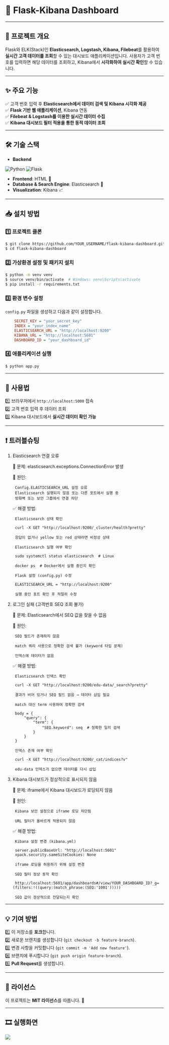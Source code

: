 # 🚀 Flask-Kibana Dashboard

---

## 📌 프로젝트 개요
Flask와 ELK(Stack)인 **Elasticsearch, Logstash, Kibana, Filebeat**를 활용하여 **실시간 고객 데이터를 조회**할 수 있는 대시보드 애플리케이션입니다. 사용자가 고객 번호를 입력하면 해당 데이터를 조회하고, Kibana에서 **시각화하여 실시간 확인**할 수 있습니다.

---

## ✨ 주요 기능
✅ 고객 번호 입력 후 **Elasticsearch에서 데이터 검색 및 Kibana 시각화 제공**  
✅ **Flask 기반 웹 애플리케이션**, Kibana 연동  
✅ **Filebeat & Logstash를 이용한 실시간 데이터 수집**  
✅ **Kibana 대시보드 필터 적용을 통한 동적 데이터 조회**  

---

## 🛠 기술 스택
- **Backend**
  
![Python](https://img.shields.io/badge/python-3776AB.svg?&style=for-the-badge&logo=python&logoColor=white)
![Flask](https://img.shields.io/badge/flask-000000.svg?&style=for-the-badge&logo=flask&logoColor=white)

 
- **Frontend**: HTML 🎨
- **Database & Search Engine**: Elasticsearch 🔎
- **Visualization**: Kibana 📈

---

## 📥 설치 방법
### 1️⃣ 프로젝트 클론
```sh
$ git clone https://github.com/YOUR_USERNAME/flask-kibana-dashboard.git
$ cd flask-kibana-dashboard
```

### 2️⃣ 가상환경 설정 및 패키지 설치
```sh
$ python -m venv venv
$ source venv/bin/activate  # Windows: venv\Scripts\activate
$ pip install -r requirements.txt
```

### 3️⃣ 환경 변수 설정
`config.py` 파일을 생성하고 다음과 같이 설정합니다.
```ini
    SECRET_KEY = "your_secret_key"
    INDEX = "your_index_name"
    ELASTICSEARCH_URL = "http://localhost:9200"
    KIBANA_URL = "http://localhost:5601"
    DASHBOARD_ID = "your_dashboard_id"

```

### 4️⃣ 애플리케이션 실행
```sh
$ python app.py
```

---

## 📌 사용법
1️⃣ 브라우저에서 `http://localhost:5000` 접속  
2️⃣ 고객 번호 입력 후 데이터 조회  
3️⃣ Kibana 대시보드에서 **실시간 데이터 확인 가능**  

---

## ❗ 트러블슈팅
1. Elasticsearch 연결 오류

    🛑 문제: elasticsearch.exceptions.ConnectionError 발생

    💬 원인:

        Config.ELASTICSEARCH_URL 설정 오류
        Elasticsearch 실행되지 않음 또는 다른 포트에서 실행 중
        방화벽 또는 보안 그룹에서 연결 차단

    ✅ 해결 방법:

        Elasticsearch 상태 확인
        
        curl -X GET "http://localhost:9200/_cluster/health?pretty"
        
        응답이 없거나 yellow 또는 red 상태라면 비정상 상태
        
        Elasticsearch 실행 여부 확인
        
        sudo systemctl status elasticsearch  # Linux
        
        docker ps  # Docker에서 실행 중인지 확인
        
        Flask 설정 (config.py) 수정
        
        ELASTICSEARCH_URL = "http://localhost:9200"
        
        실행 중인 포트 확인 후 적절히 수정

2. 로그인 실패 (고객번호 SEQ 조회 불가)

    🛑 문제: Elasticsearch에서 SEQ 값을 찾을 수 없음

    💬 원인:

        SEQ 필드가 존재하지 않음
        
        match 쿼리 사용으로 정확한 검색 불가 (keyword 타입 문제)
        
        인덱스에 데이터가 없음

    ✅ 해결 방법:

        Elasticsearch 인덱스 확인
        
        curl -X GET "http://localhost:9200/edu-data/_search?pretty"
        
        결과가 비어 있거나 SEQ 필드 없음 → 데이터 삽입 필요
        
        match 대신 term 사용하여 정확한 검색
        
        body = {
            "query": {
                "term": {
                    "SEQ.keyword": seq  # 정확한 일치 검색
                }
            }
        }
        
        인덱스 존재 여부 확인
        
        curl -X GET "http://localhost:9200/_cat/indices?v"
        
        edu-data 인덱스가 없으면 데이터를 다시 삽입

3. Kibana 대시보드가 정상적으로 표시되지 않음

    🛑 문제: iframe에서 Kibana 대시보드가 로딩되지 않음

    💬 원인:

        Kibana 보안 설정으로 iframe 로딩 차단됨
        
        URL 필터가 올바르게 적용되지 않음

    ✅ 해결 방법:

        Kibana 설정 변경 (kibana.yml)
        
        server.publicBaseUrl: "http://localhost:5601"
        xpack.security.sameSiteCookies: None
        
        iframe 로딩을 허용하기 위해 설정 변경
        
        SEQ 필터 정상 동작 확인
        
        http://localhost:5601/app/dashboards#/view/YOUR_DASHBOARD_ID?_g=(filters:!((query:(match_phrase:(SEQ:'1001')))))
        
        SEQ 값이 정상적으로 전달되는지 확인


---

## 💡 기여 방법
1️⃣ 이 저장소를 **포크**합니다.  
2️⃣ 새로운 브랜치를 생성합니다 (`git checkout -b feature-branch`).  
3️⃣ 변경 사항을 커밋합니다 (`git commit -m 'Add new feature'`).  
4️⃣ 브랜치에 푸시합니다 (`git push origin feature-branch`).  
5️⃣ **Pull Request**를 생성합니다.  

---

## 📜 라이선스
이 프로젝트는 **MIT 라이선스**를 따릅니다. 📝

---

## 🎞 실행화면

<img src="https://github.com/user-attachments/assets/87a66efe-df4f-47f6-a559-029ed1a67d7d">

